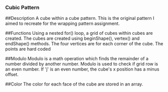 ### Cubic Pattern

##Description 
A cube within a cube pattern. This is the original pattern I aimed to recreate for the wrapping pattern assignment.

##Functions 
Using a nested for() loop, a grid of cubes within cubes are created.
The cubes are created using beginShape(), vertex() and endShape() methods. The four vertices are for each corner of the cube. The points are hard coded

##Modulo
Modulo is a math operation which finds the remainder of a number divided by another number. Modulo is used to check if grid row is an even number. If 'j' is an even number, the cube's x position has a minus offset.

##Color 
The color for each face of the cube are stored in an array.  
